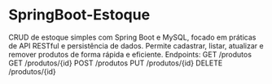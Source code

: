 # SpringBoot-Estoque
CRUD de estoque simples com Spring Boot e MySQL, focado em práticas de API RESTful e persistência de dados. Permite cadastrar, listar, atualizar e remover produtos de forma rápida e eficiente. Endpoints: GET /produtos GET /produtos/{id} POST /produtos PUT /produtos/{id} DELETE /produtos/{id}
